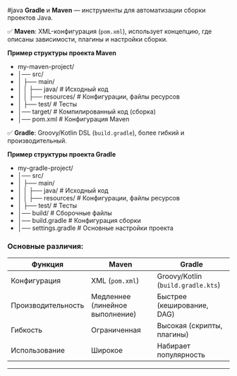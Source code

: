 #java 
**Gradle** и **Maven** — инструменты для автоматизации сборки проектов Java.  

✅ **Maven**: XML-конфигурация (`pom.xml`), использует концепцию, где описаны зависимости, плагины и настройки сборки.
 
 **Пример структуры проекта Maven**
-  my-maven-project/
-  │── src/
-  │   ├── main/
-  │   │   ├── java/       # Исходный код
-  │   │   ├── resources/  # Конфигурации, файлы ресурсов
-  │   ├── test/           # Тесты
-  │── target/             # Компилированный код (сборка)
-  │── pom.xml             # Конфигурация Maven
    
✅ **Gradle**: Groovy/Kotlin DSL (`build.gradle`), более гибкий и производительный.

 **Пример структуры проекта Gradle**
-  my-gradle-project/
-  │── src/
-  │   ├── main/
-  │   │   ├── java/       # Исходный код
-  │   │   ├── resources/  # Конфигурации, файлы ресурсов
-  │   ├── test/           # Тесты
-  │── build/              # Сборочные файлы
-  │── build.gradle        # Конфигурация сборки
-  │── settings.gradle     # Основные настройки проекта

### Основные различия:

| Функция          | Maven                         | Gradle                   |
|-----------------|------------------------------|--------------------------|
| Конфигурация    | XML (`pom.xml`)               | Groovy/Kotlin (`build.gradle.kts`) |
| Производительность | Медленнее (линейное выполнение) | Быстрее (кеширование, DAG) |
| Гибкость        | Ограниченная                  | Высокая (скрипты, плагины) |
| Использование   | Широкое                       | Набирает популярность |

---
